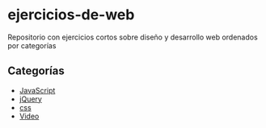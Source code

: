 # ejercicios-de-web
Repositorio con ejercicios cortos sobre diseño y desarrollo web ordenados por categorías
## Categorías
- [JavaScript](./javascript/README.md)
- [jQuery](./jQuery/README.md)
- [css](./css/README.md)
- [Video](./video/README.md)
